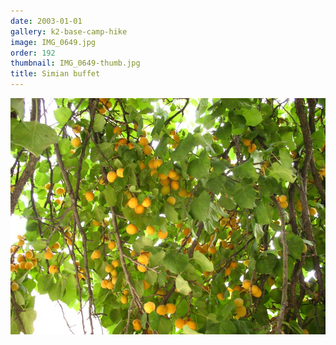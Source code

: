 ```yaml
---
date: 2003-01-01
gallery: k2-base-camp-hike
image: IMG_0649.jpg
order: 192
thumbnail: IMG_0649-thumb.jpg
title: Simian buffet
---
```


![Simian buffet](./IMG_0649.jpg)